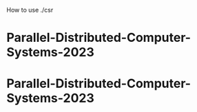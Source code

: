 How to use ./csr
# Parallel-Distributed-Computer-Systems-2023
# Parallel-Distributed-Computer-Systems-2023

